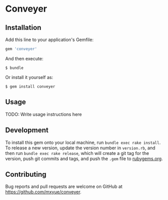 # Conveyer

## Installation

Add this line to your application's Gemfile:

```ruby
gem 'conveyer'
```

And then execute:

    $ bundle

Or install it yourself as:

    $ gem install conveyer

## Usage

TODO: Write usage instructions here

## Development

To install this gem onto your local machine, run `bundle exec rake install`. To release a new version, update the version number in `version.rb`, and then run `bundle exec rake release`, which will create a git tag for the version, push git commits and tags, and push the `.gem` file to [rubygems.org](https://rubygems.org).

## Contributing

Bug reports and pull requests are welcome on GitHub at https://github.com/mxyue/conveyer.

